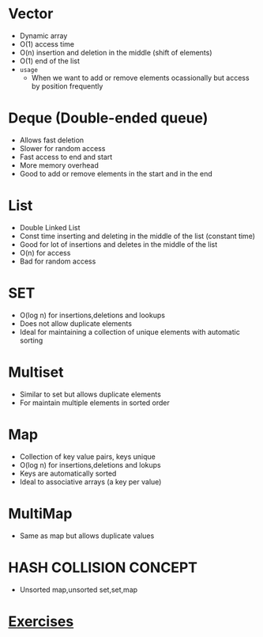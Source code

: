 # Vector
- Dynamic array
- O(1) access time
- O(n) insertion and deletion in the middle (shift of elements)
- O(1) end of the list
- `usage`  
  - When we want to add or remove elements ocassionally but access by position frequently
# Deque (Double-ended queue)
- Allows fast deletion
- Slower for random access
- Fast access to end and start
- More memory overhead
- Good to add or remove elements in the start and in the end
# List 
- Double Linked List
- Const time inserting and deleting in the middle of the list (constant time)
- Good for lot of insertions and deletes in the middle of the list
- O(n) for access
- Bad for random access
# SET
- O(log n) for insertions,deletions and lookups
- Does not allow duplicate elements
- Ideal for maintaining a collection of unique elements with automatic sorting
# Multiset
- Similar to set but allows duplicate elements
- For maintain multiple elements in sorted order
# Map
- Collection of key value pairs, keys unique
- O(log n) for insertions,deletions and lokups
- Keys are automatically sorted
- Ideal to associative arrays (a key per value)
# MultiMap
- Same as map but allows duplicate values
# HASH COLLISION CONCEPT
- Unsorted map,unsorted set,set,map
# [Exercises](./exercises/)